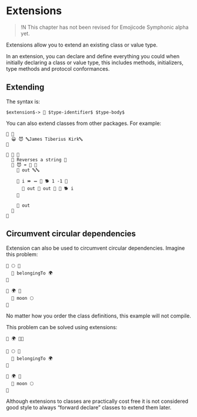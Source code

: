 # Extensions

>!N This chapter has not been revised for Emojicode Symphonic alpha yet.

Extensions allow you to extend an existing class or value type.

In an extension, you can declare and define everything you could when initially
declaring a class or value type, this includes methods, initializers, type
methods and protocol conformances.

## Extending

The syntax is:

```syntax
$extension$-> 🐋 $type-identifier$ $type-body$
```

You can also extend classes from other packages. For example:

```
🏁 🍇
  😀 😈 🔤James Tiberius Kirk🔤
🍉

🐋 🔡 🍇
  🌮 Reverses a string 🌮
  🐖 😈 ➡️ 🔡 🍇
    🍮 out 🔤🔤

    🔂 i ⏩ ➖ 🐔 🐕 1 -1 🍇
      🍮 out 📝 out 🍺 🐽 🐕 i
    🍉

    🍎 out
  🍉
🍉
```

## Circumvent circular dependencies

Extension can also be used to circumvent circular dependencies. Imagine this
problem:

```
🐇 🌕 🍇
  🍰 belongingTo 🌍
🍉

🐇 🌍 🍇
  🍰 moon 🌕
🍉

```

No matter how you order the class definitions, this example will not compile.

This problem can be solved using extensions:

```
🐇 🌍 🍇🍉

🐇 🌕 🍇
  🍰 belongingTo 🌍
🍉

🐋 🌍 🍇
  🍰 moon 🌕
🍉
```

Although extensions to classes are practically cost free it is not considered
good style to always “forward declare” classes to extend them later.
